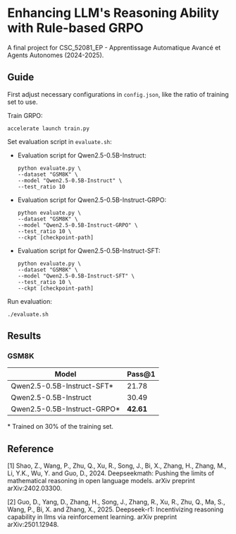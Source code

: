 # Enhancing LLM's Reasoning Ability with Rule-based GRPO

A final project for CSC_52081_EP - Apprentissage Automatique Avancé et Agents Autonomes (2024-2025).

## Guide

First adjust necessary configurations in `config.json`, like the ratio of training set to use.

Train GRPO:

```shell
accelerate launch train.py
```

Set evaluation script in `evaluate.sh`:

- Evaluation script for Qwen2.5-0.5B-Instruct:
    ```shell
    python evaluate.py \
    --dataset "GSM8K" \
    --model "Qwen2.5-0.5B-Instruct" \
    --test_ratio 10
    ```
- Evaluation script for Qwen2.5-0.5B-Instruct-GRPO:
    ```shell
    python evaluate.py \
    --dataset "GSM8K" \
    --model "Qwen2.5-0.5B-Instruct-GRPO" \
    --test_ratio 10 \
    --ckpt [checkpoint-path]
    ```
- Evaluation script for Qwen2.5-0.5B-Instruct-SFT:
    ```shell
    python evaluate.py \
    --dataset "GSM8K" \
    --model "Qwen2.5-0.5B-Instruct-SFT" \
    --test_ratio 10 \
    --ckpt [checkpoint-path]
    ```

Run evaluation:

```shell
./evaluate.sh
```

## Results

### GSM8K

| Model                       | Pass@1    |
|-----------------------------|-----------|
| Qwen2.5-0.5B-Instruct-SFT*  | 21.78     |
| Qwen2.5-0.5B-Instruct       | 30.49     |
| Qwen2.5-0.5B-Instruct-GRPO* | **42.61** |

\* Trained on 30% of the training set.

## Reference

[1] Shao, Z., Wang, P., Zhu, Q., Xu, R., Song, J., Bi, X., Zhang, H., Zhang, M., Li, Y.K., Wu, Y. and Guo, D., 2024. Deepseekmath: Pushing the limits of mathematical reasoning in open language models. arXiv preprint arXiv:2402.03300.

[2] Guo, D., Yang, D., Zhang, H., Song, J., Zhang, R., Xu, R., Zhu, Q., Ma, S., Wang, P., Bi, X. and Zhang, X., 2025. Deepseek-r1: Incentivizing reasoning capability in llms via reinforcement learning. arXiv preprint arXiv:2501.12948.
